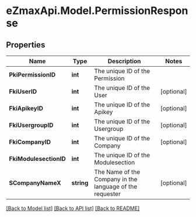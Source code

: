 
# eZmaxApi.Model.PermissionResponse

## Properties

Name | Type | Description | Notes
------------ | ------------- | ------------- | -------------
**PkiPermissionID** | **int** | The unique ID of the Permission | 
**FkiUserID** | **int** | The unique ID of the User | [optional] 
**FkiApikeyID** | **int** | The unique ID of the Apikey | [optional] 
**FkiUsergroupID** | **int** | The unique ID of the Usergroup | [optional] 
**FkiCompanyID** | **int** | The unique ID of the Company | [optional] 
**FkiModulesectionID** | **int** | The unique ID of the Modulesection | 
**SCompanyNameX** | **string** | The Name of the Company in the language of the requester | [optional] 

[[Back to Model list]](../README.md#documentation-for-models)
[[Back to API list]](../README.md#documentation-for-api-endpoints)
[[Back to README]](../README.md)

